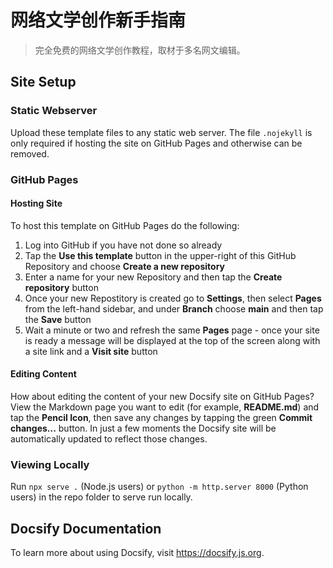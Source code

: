 # 网络文学创作新手指南

> 完全免费的网络文学创作教程，取材于多名网文编辑。

## Site Setup

### Static Webserver
Upload these template files to any static web server. The file `.nojekyll` is only required if hosting the site on GitHub Pages and otherwise can be removed.                     

### GitHub Pages

#### Hosting Site

To host this template on GitHub Pages do the following:   

1. Log into GitHub if you have not done so already  
2. Tap the **Use this template** button in the upper-right of this GitHub Repository and choose **Create a new repository**
3. Enter a name for your new Repository and then tap the **Create repository** button
4. Once your new Repostitory is created go to **Settings**, then select **Pages** from the left-hand sidebar, and under **Branch** choose **main** and then tap the **Save** button
5. Wait a minute or two and refresh the same **Pages** page - once your site is ready a message will be displayed at the top of the screen along with a site link and a **Visit site** button

#### Editing Content

How about editing the content of your new Docsify site on GitHub Pages? View the Markdown page you want to edit (for example, **README.md**) and tap the **Pencil Icon**, then save any changes by tapping the green **Commit changes...** button. In just a few moments the Docsify site will be automatically updated to reflect those changes.

### Viewing Locally 
Run `npx serve .` (Node.js users) or `python -m http.server 8000` (Python users) in the repo folder to serve run locally.

## Docsify Documentation

To learn more about using Docsify, visit https://docsify.js.org.
<!--stackedit_data:
eyJoaXN0b3J5IjpbOTgwMDIwNTYwXX0=
-->